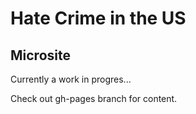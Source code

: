 # Hate Crime in the US
## Microsite

Currently a work in progres...

Check out gh-pages branch for content.